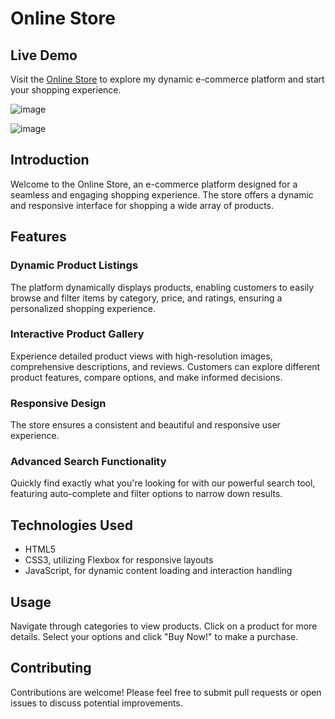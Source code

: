 # Online Store
## Live Demo
Visit the [Online Store](https://guyadou.github.io/Online_Store_Project_/) to explore my dynamic e-commerce platform and start your shopping experience.

![image](https://github.com/GuyAdou/Online_Store_Project_/assets/69226314/cefbd9f2-1a43-4d31-bef4-4a97e5e2d175)

![image](https://github.com/GuyAdou/Online_Store_Project_/assets/69226314/68822e31-750e-49bb-81f3-bee69f18a79a)



## Introduction
Welcome to the Online Store, an e-commerce platform designed for a seamless and engaging shopping experience. The store offers a dynamic and responsive interface for shopping a wide array of products.

## Features

### Dynamic Product Listings
The platform dynamically displays products, enabling customers to easily browse and filter items by category, price, and ratings, ensuring a personalized shopping experience.

### Interactive Product Gallery
Experience detailed product views with high-resolution images, comprehensive descriptions, and reviews. Customers can explore different product features, compare options, and make informed decisions.

### Responsive Design
The store ensures a consistent and beautiful and responsive user experience.

### Advanced Search Functionality
Quickly find exactly what you're looking for with our powerful search tool, featuring auto-complete and filter options to narrow down results.

## Technologies Used
- HTML5
- CSS3, utilizing Flexbox for responsive layouts
- JavaScript, for dynamic content loading and interaction handling

## Usage
Navigate through categories to view products. Click on a product for more details. Select your options and click "Buy Now!" to make a purchase.

## Contributing
Contributions are welcome! Please feel free to submit pull requests or open issues to discuss potential improvements.
